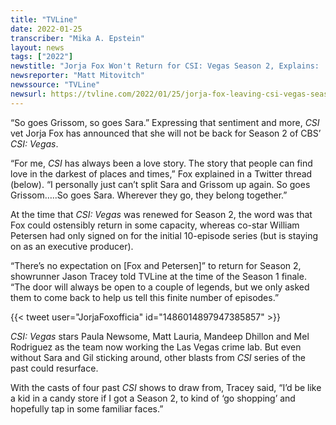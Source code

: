 ```yaml
---
title: "TVLine"
date: 2022-01-25
transcriber: "Mika A. Epstein"
layout: news
tags: ["2022"]
newstitle: "Jorja Fox Won't Return for CSI: Vegas Season 2, Explains: 'I Just Can't Split Sara and Grissom Up Again'"
newsreporter: "Matt Mitovitch"
newssource: "TVLine"
newsurl: https://tvline.com/2022/01/25/jorja-fox-leaving-csi-vegas-season-2-sara-sidle/
---
```


“So goes Grissom, so goes Sara.” Expressing that sentiment and more, _CSI_ vet Jorja Fox has announced that she will not be back for Season 2 of CBS’ _CSI: Vegas_.

“For me, _CSI_ has always been a love story. The story that people can find love in the darkest of places and times,” Fox explained in a Twitter thread (below). “I personally just can’t split Sara and Grissom up again. So goes Grissom…..So goes Sara. Wherever they go, they belong together.”

At the time that _CSI: Vegas_ was renewed for Season 2, the word was that Fox could ostensibly return in some capacity, whereas co-star William Petersen had only signed on for the initial 10-episode series (but is staying on as an executive producer).

“There’s no expectation on [Fox and Petersen]” to return for Season 2, showrunner Jason Tracey told TVLine at the time of the Season 1 finale. “The door will always be open to a couple of legends, but we only asked them to come back to help us tell this finite number of episodes.”

{{< tweet user="JorjaFoxofficia" id="1486014897947385857" >}}

_CSI: Vegas_ stars Paula Newsome, Matt Lauria, Mandeep Dhillon and Mel Rodriguez as the team now working the Las Vegas crime lab. But even without Sara and Gil sticking around, other blasts from _CSI_ series of the past could resurface.

With the casts of four past _CSI_ shows to draw from, Tracey said, “I’d be like a kid in a candy store if I got a Season 2, to kind of ‘go shopping’ and hopefully tap in some familiar faces.”

